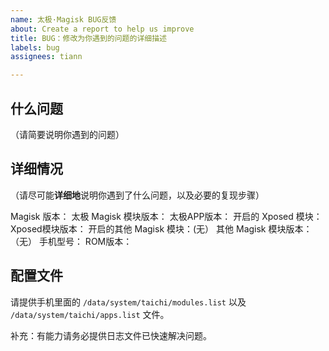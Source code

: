 ```yaml
---
name: 太极·Magisk BUG反馈
about: Create a report to help us improve
title: BUG：修改为你遇到的问题的详细描述
labels: bug
assignees: tiann

---
```


## 什么问题

（请简要说明你遇到的问题）

## 详细情况

（请尽可能**详细地**说明你遇到了什么问题，以及必要的复现步骤）

Magisk 版本：
太极 Magisk 模块版本：
太极APP版本：
开启的 Xposed 模块：
Xposed模块版本：
开启的其他 Magisk 模块：(无）
其他 Magisk 模块版本：（无）
手机型号：
ROM版本：

## 配置文件

请提供手机里面的 `/data/system/taichi/modules.list` 以及 `/data/system/taichi/apps.list` 文件。


补充：有能力请务必提供日志文件已快速解决问题。
